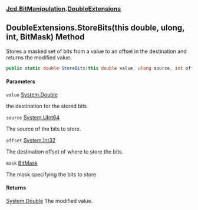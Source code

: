 ### [Jcd.BitManipulation](Jcd.BitManipulation.md 'Jcd.BitManipulation').[DoubleExtensions](Jcd.BitManipulation.DoubleExtensions.md 'Jcd.BitManipulation.DoubleExtensions')

## DoubleExtensions.StoreBits(this double, ulong, int, BitMask) Method

Stores a masked set of bits from a value to an offset in the destination and returns the modified value.

```csharp
public static double StoreBits(this double value, ulong source, int offset, Jcd.BitManipulation.BitMask mask);
```
#### Parameters

<a name='Jcd.BitManipulation.DoubleExtensions.StoreBits(thisdouble,ulong,int,Jcd.BitManipulation.BitMask).value'></a>

`value` [System.Double](https://docs.microsoft.com/en-us/dotnet/api/System.Double 'System.Double')

the destination for the stored bits

<a name='Jcd.BitManipulation.DoubleExtensions.StoreBits(thisdouble,ulong,int,Jcd.BitManipulation.BitMask).source'></a>

`source` [System.UInt64](https://docs.microsoft.com/en-us/dotnet/api/System.UInt64 'System.UInt64')

The source of the bits to store.

<a name='Jcd.BitManipulation.DoubleExtensions.StoreBits(thisdouble,ulong,int,Jcd.BitManipulation.BitMask).offset'></a>

`offset` [System.Int32](https://docs.microsoft.com/en-us/dotnet/api/System.Int32 'System.Int32')

The destination offset of where to store the bits.

<a name='Jcd.BitManipulation.DoubleExtensions.StoreBits(thisdouble,ulong,int,Jcd.BitManipulation.BitMask).mask'></a>

`mask` [BitMask](Jcd.BitManipulation.BitMask.md 'Jcd.BitManipulation.BitMask')

The mask specifying the bits to store

#### Returns
[System.Double](https://docs.microsoft.com/en-us/dotnet/api/System.Double 'System.Double')
The modified value.